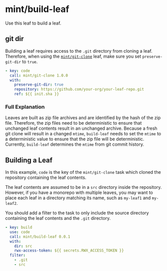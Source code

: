 # mint/build-leaf

Use this leaf to build a leaf.

## git dir

Building a leaf requires access to the `.git` directory from cloning a leaf.
Therefore, when using the [`mint/git-clone`](https://cloud.rwx.com/leaves/mint/git-clone/1.0.0) leaf, make sure you set `preserve-git-dir` to `true`.


```yaml
- key: code
  call: mint/git-clone 1.0.0
  with:
    preserve-git-dir: true
    repository: https://github.com/your-org/your-leaf-repo.git
    ref: ${{ init.sha }}
```

### Full Explanation

Leaves are built as zip file archives and are identified by the hash of the zip file.
Therefore, the zip files need to be deterministic to ensure that unchanged leaf contents result in an unchanged archive.
Because a fresh git clone will result in a changed `mtime`, `build-leaf` needs to set the `mtime` to a deterministic value to ensure that the zip file will be deterministic.
Currently, `build-leaf` determines the `mtime` from git commit history.

## Building a Leaf

In this example, `code` is the key of the `mint/git-clone` task which cloned the repository containing the leaf contents.

The leaf contents are assumed to be in a `src` directory inside the repository.
However, if you have a monorepo with multiple leaves, you may want to place each leaf in a directory matching its name, such as `my-leaf1` and `my-leaf2`.

You should add a filter to the task to only include the source directory containing the leaf contents and the `.git` directory.

```yaml
- key: build
  use: code
  call: mint/build-leaf 0.0.1
  with:
    dir: src
    rwx-access-token: ${{ secrets.RWX_ACCESS_TOKEN }}
  filter:
    - .git
    - src
```
